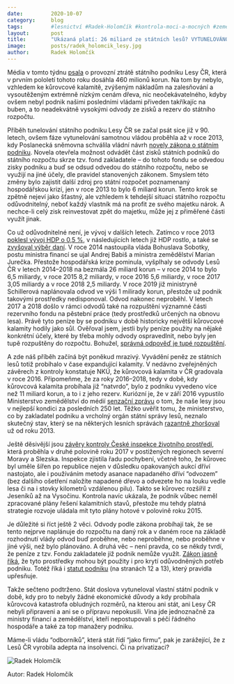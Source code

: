 ```yaml
---
date:         2020-10-07
category:     blog
tags:         #lesnictví #Radek-Holomčík #kontrola-moci-a-mocných #zemědělství
layout:       post
title:        "Ukázaná platí: 26 miliard ze státních lesů? VYTUNELOVÁNO."
image:        posts/radek_holomcik_lesy.jpg
author:       Radek Holomčík
---
```


Média v tomto týdnu [psala](https://www.e15.cz/domaci/lesy-cr-se-v-pololeti-propadly-do-ztraty-temer-pul-miliardy-korun-na-vine-je-opet-kurovec-1373613) o provozní ztrátě státního podniku Lesy ČR, která v prvním pololetí tohoto roku dosáhla 460 milionů korun. Na tom by nebylo, vzhledem ke kůrovcové kalamitě, zvýšeným nákladům na zalesňování a vysoutěženým extrémně nízkým cenám dřeva, nic neočekávatelného, kdyby ovšem nebyl podnik našimi posledními vládami přiveden takříkajíc na buben, a to neadekvátně vysokými odvody ze zisků a rezerv do státního rozpočtu.

Příběh tunelování státního podniku Lesy ČR se začal psát sice již v 90. letech, ovšem fáze vytunelování samotnou vládou proběhla až v roce 2013, kdy Poslanecká sněmovna schválila vládní návrh [novely zákona o státním podniku](https://www.zakonyprolidi.cz/cs/2013-213). Novela otevřela možnost odvádět část zisků státních podniků do státního rozpočtu skrze tzv. fond zakladatele – do tohoto fondu se odvedou zisky podniku a buď se odsud odvedou do státního rozpočtu, nebo se využijí na jiné účely, dle pravidel stanovených zákonem. Smyslem této změny bylo zajistit další zdroj pro státní rozpočet poznamenaný hospodářskou krizí, jen v roce 2013 to bylo 6 miliard korun. Tento krok se zpětně nejeví jako šťastný, ale vzhledem k tehdejší situaci státního rozpočtu odůvodnitelný, neboť každý vlastník má na profit ze svého majetku nárok. A nechce-li celý zisk reinvestovat zpět do majetku, může jej z přiměřené části využít jinak.

Co už odůvodnitelné není, je vývoj v dalších letech. Zatímco v roce 2013 [poklesl vývoj HDP o 0,5 %](https://vdb.czso.cz/vdbvo2/faces/cs/index.jsf?page=vystup-objekt&z=G&f=GRAFICKY_OBJEKT&pvo=NUC01-S5&skupId=21&katalog=30832&str=v150#w=), v následujících letech již HDP rostlo, a také se [zvyšoval výběr daní](https://www.czso.cz/csu/czso/320198-14-r_2014-0600). V roce 2014 nastoupila vláda Bohuslava Sobotky, postu ministra financí se ujal Andrej Babiš a ministra zemědělství Marian Jurečka. Přestože hospodářská krize pominula, vyšplhaly se odvody Lesů ČR v letech 2014–2018 na bezmála 26 miliard korun – v roce 2014 to bylo 6,5 miliardy, v roce 2015 8,2 miliardy, v roce 2016 5,6 miliardy, v roce 2017 3,05 miliardy a v roce 2018 2,5 miliardy. V roce 2019 již ministryně Schillerová naplánovala odvod ve výši 1 milirady korun, přestože už podnik takovými prostředky nedisponoval. Odvod nakonec neproběhl. V letech 2017 a 2018 došlo v rámci odvodů také na rozpuštění významné části rezervního fondu na pěstební práce (tedy prostředků určených na obnovu lesa). Právě tyto peníze by se podniku v době historicky největší kůrovcové kalamity hodily jako sůl. Ověřoval jsem, jestli byly peníze použity na nějaké konkrétní účely, které by třeba mohly odvody ospravedlnit, nebo byly jen tupě rozpuštěny do rozpočtu. Bohužel, [správná odpověď je tupé rozpuštění](https://drive.google.com/file/d/12JZXCCPQypbmQTC4Rpmmt8dxeo5pvh5U/view?usp=sharing).

A zde náš příběh začíná být poněkud mrazivý. Vyvádění peněz ze státních lesů totiž probíhalo v čase expandující kalamity. V nedávno zveřejněných závěrech z kontroly konstatuje NKÚ, že kůrovcová kalamita v ČR gradovala v roce 2016. Připomeňme, že za roky 2016–2018, tedy v době, kdy kůrovcová kalamita probíhala již “natvrdo”, bylo z podniku vyvedeno více než 11 miliard korun, a to i z jeho rezerv. Kuriózní je, že v září 2016 vypustilo Ministerstvo zemědělství do médií [senzační zprávu](https://byznys.ihned.cz/c1-65409790-ceske-lesy-jsou-v-nejlepsi-kondici-za-poslednich-250-let-dalsi-zalesneni-podpori-stamilionove-dotace) o tom, že naše lesy jsou v nejlepší kondici za posledních 250 let. Těžko uvěřit tomu, že ministerstvo, co by zakladatel podniku a vrcholný orgán státní správy lesů, neznalo skutečný stav, který se na některých lesních správách [razantně zhoršoval](https://www.ceskatelevize.cz/porady/1095913550-nedej-se/217562248410016-pytlak-kurovec/) už od roku 2013.

Ještě děsivější jsou [závěry kontroly České inspekce životního prostředí](https://www.pirati.cz/tiskove-zpravy/pirati-chteji-skandalni-zavery-cizp-resit-ve-snemovne.html), která proběhla v druhé polovině roku 2017 v postižených regionech severní Moravy a Slezska. Inspekce zjistila řadu pochybení, včetně toho, že kůrovec byl uměle šířen po republice nejen v důsledku opakovaných aukcí dříví nastojato, ale i používáním metody asanace napadaného dříví “odvozem” (bez dalšího ošetření naložíte napadené dřevo a odvezete ho na louku vedle lesa či na i stovky kilometrů vzdálenou pilu). Takto se kůrovec rozšířil z Jeseníků až na Vysočinu. Kontrola navíc ukázala, že podnik vůbec neměl zpracované plány řešení kalamitních stavů, přestože mu tehdy platná strategie rozvoje uládala mít tyto plány hotové v polovině roku 2015.

Je důležité si říct ještě 2 věci. Odvody podle zákona probíhají tak, že se tento nejprve naplánuje do rozpočtu na daný rok a v daném roce na základě rozhodnutí vlády odvod buď proběhne, nebo neproběhne, nebo proběhne v jiné výši, než bylo plánováno. A druhá věc – není pravda, co se někdy tvrdí, že peníze z tzv. Fondu zakladatele již podnik nemůže využít. [Zákon jasně říká](https://www.zakonyprolidi.cz/cs/1997-77#p19), že tyto prostředky mohou být použity i pro krytí odůvodněných potřeb podniku. Totéž říká i [statut podniku](https://lesycr.cz/wp-content/uploads/2018/08/statut-lcr-1-9-17.pdf) (na stranách 12 a 13), který pravidla upřesňuje.

Takže sečteno podtrženo. Stát doslova vytuneloval vlastní státní podnik v době, kdy pro to nebyly žádné ekonomické důvody a kdy probíhala kůrovcová katastrofa obludných rozměrů, na kterou ani stát, ani Lesy ČR nebyli připraveni a ani se o přípravu nepokusili. Vina jde jednoznačně za ministry financí a zemědělství, kteří nepostupovali s péčí řádného hospodáře a také za top manažery podniku.

Máme-li vládu “odborníků”, která stát řídí “jako firmu”, pak je zarážející, že z Lesů ČR vyrobila adepta na insolvenci. Či na privatizaci?


![Radek Holomčík](https://zemedelstvi.pirati.cz/assets/img/posts/andrej_babis_tuneluje.jpg)


Autor: Radek Holomčík
